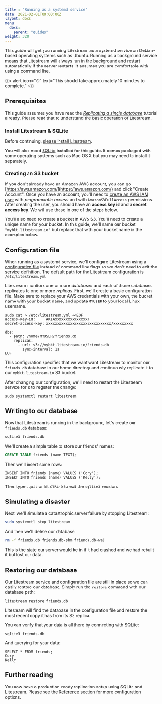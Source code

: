```yaml
---
title : "Running as a systemd service"
date: 2021-02-01T00:00:00Z
layout: docs
menu:
  docs:
    parent: "guides"
weight: 320
---
```


This guide will get you running Litestream as a systemd service on Debian-based
operating systems such as Ubuntu. Running as a background service means that
Litestream will always run in the background and restart automatically if the
server restarts. It assumes you are comfortable with using a command line.

{{< alert icon="⏱" text="This should take approximately 10 minutes to complete." >}}


## Prerequisites

This guide assumes you have read the [_Replicating a single database_](/getting-started/basic/)
tutorial already. Please read that to understand the basic operation of Litestream.


### Install Litestream & SQLite

Before continuing, [please install Litestream](/install/debian).

You will also need [SQLite](https://sqlite.org/) installed for this guide. It
comes packaged with some operating systems such as Mac OS X but you may need to
install it separately.


### Creating an S3 bucket

If you don't already have an Amazon AWS account, you can go 
[https://aws.amazon.com/](https://aws.amazon.com/) and click "Create Account".
Once you have an account, you'll need to [create an AWS IAM user][iam] with
_programmatic access_ and with `AmazonS3FullAccess` permissions. After creating
the user, you should have an **access key id** and a **secret access key**. We
will use those in one of the steps below.

You'll also need to create a bucket in AWS S3. You'll need to create a unique
name for your bucket. In this guide, we'll name our bucket
`"mybkt.litestream.io"` but replace that with your bucket name in the examples
below.

[iam]: https://docs.aws.amazon.com/IAM/latest/UserGuide/id_users_create.html


## Configuration file

When running as a systemd service, we'll configure Litestream using a
[configuration file](/reference/config) instead of command line flags so we
don't need to edit the service definition. The default path for the Litestream
configuration is `/etc/litestream.yml`

Litestream monitors one or more _databases_ and each of those databases
replicates to one or more _replicas_. First, we'll create a basic configuration
file. Make sure to replace your AWS credentials with your own, the bucket name
with your bucket name, and update `MYUSER` to your local Linux username.

```
sudo cat > /etc/litestream.yml <<EOF
access-key-id:     AKIAxxxxxxxxxxxxxxxx
secret-access-key: xxxxxxxxxxxxxxxxxxxxxxxxxxxxxx/xxxxxxxxx

dbs:
  - path: /home/MYUSER/friends.db
    replicas:
      - url: s3://mybkt.litestream.io/friends.db
        sync-interval: 1s
EOF
```

This configuration specifies that we want want Litestream to monitor our
`friends.db` database in our home directory and continuously replicate it to
our `mybkt.litestream.io` S3 bucket.

After changing our configuration, we'll need to restart the Litestream service
for it to register the change:

```
sudo systemctl restart litestream
```

## Writing to our database

Now that Litestream is running in the background, let's create our `friends.db`
database:

```sh
sqlite3 friends.db
```

We'll create a simple table to store our friends' names:

```sql
CREATE TABLE friends (name TEXT);
```

Then we'll insert some rows:

```
INSERT INTO friends (name) VALUES ('Cory');
INSERT INTO friends (name) VALUES ('Kelly');
```

Then type `.quit` or hit `CTRL-D` to exit the `sqlite3` session.


## Simulating a disaster

Next, we'll simulate a catastrophic server failure by stopping Litestream:

```sh
sudo systemctl stop litestream
```

And then we'll delete our database:

```sh
rm -f friends.db friends.db-shm friends.db-wal
```

This is the state our server would be in if it had crashed and we had rebuilt it
but lost our data.


## Restoring our database

Our Litestream service and configuration file are still in place so we can
easily restore our database. Simply run the `restore` command with our database
path:

```sh
litestream restore friends.db
```

Litesteam will find the database in the configuration file and restore the most
recent copy it has from its S3 replica.

You can verify that your data is all there by connecting with SQLite:

```
sqlite3 friends.db
```

And querying for your data:

```
SELECT * FROM friends;
Cory
Kelly
```


## Further reading

You now have a production-ready replication setup using SQLite and Litestream.
Please see the [Reference](/reference) section for more configuration options.

